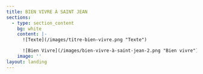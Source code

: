```yaml
---
title: BIEN VIVRE À SAINT JEAN
sections:
  - type: section_content
    bg: white
    content: |-
      ![Texte](/images/titre-bien-vivre.png "Texte")

      ![Bien Vivre](/images/bien-vivre-à-saint-jean-2.png "Bien vivre")
    image: ''
layout: landing
---
```


